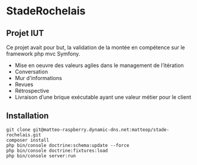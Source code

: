 StadeRochelais
==============

## Projet IUT
Ce projet avait pour but, la validation de la montée en compétence sur le framework php mvc Symfony.

 - Mise en oeuvre des valeurs agiles dans le management de l’itération
 - Conversation
 - Mur d'informations
 - Revues
 - Rétrospective
 - Livraison d’une brique exécutable ayant une valeur métier pour le client

## Installation

```shell
git clone git@matteo-raspberry.dynamic-dns.net:matteop/stade-rochelais.git
composer install
php bin/console doctrine:schema:update --force
php bin/console doctrine:fixtures:load
php bin/console server:run
```